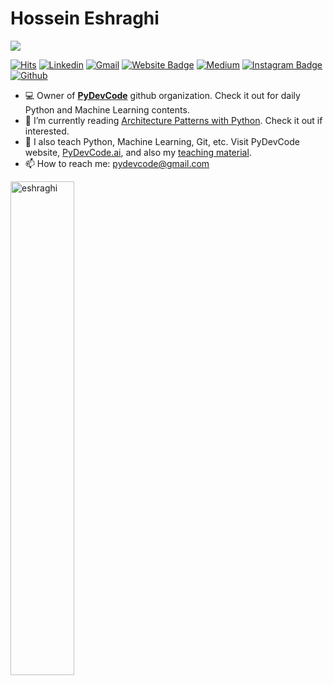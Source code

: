 <h1> Hossein Eshraghi </h1>

<a href="https://www.twitter.com/pydevcode" target="_blank" rel="noreferrer"><img
src="https://img.shields.io/twitter/follow/pydevcode?logo=twitter&style=for-the-badge&color=0891b2&labelColor=1c1917"
/>

<!-- </a> <a href="https://www.github.com/hossein-eshraghi" target="_blank" rel="noreferrer"><img
src="https://img.shields.io/github/followers/hossein-eshraghi?logo=github&style=for-the-badge&color=0891b2&labelColor=1c1917" /></a> -->

[![Hits](https://hits.seeyoufarm.com/api/count/incr/badge.svg?url=https%3A%2F%2Fgithub.com%2Fhossein-eshraghi%2Fhossein-eshraghi&count_bg=%2379C83D&title_bg=%23555555&icon=&icon_color=%23E7E7E7&title=Profile+Views&edge_flat=false)](https://www.sololearn.com/profile/21937137)
[![Linkedin](https://img.shields.io/badge/-LinkedIn-blue?style=flat&logo=Linkedin&logoColor=white)](https://www.linkedin.com/in/hossein-eshraghi/)
[![Gmail](https://img.shields.io/badge/-Gmail-c14438?style=flat&logo=Gmail&logoColor=white)](mailto:pydevcode@gmail.com)
[![Website Badge](https://img.shields.io/badge/-Website-c14438?style=flat&logo=Google-Chrome&logoColor=white&link=https://www.researchgate.net/profile/Hossein_Eshraghi3)](https://www.researchgate.net/profile/Hossein_Eshraghi3)
[![Medium](https://github.com/Rishit-dagli/Rishit-dagli/blob/master/badges/medium.svg)](https://medium.com/@hossein-eshraghi)
[![Instagram Badge](https://img.shields.io/badge/-Instagram-purple?logo=instagram&logoColor=white&link=https://instagram.com/pydev.code/)](https://www.instagram.com/pydev.code)
[![Github](https://img.shields.io/github/followers/hossein-eshraghi?label=Follow&style=social)](https://github.com/hossein-eshraghi)

- 💻 Owner of [**PyDevCode**](https://github.com/pydevcode) github organization. Check it out for daily Python and Machine Learning contents.
- 🤔 I’m currently reading [Architecture Patterns with Python](https://learning.oreilly.com/library/view/architecture-patterns-with/9781492052197/preface01.html). Check it out if interested.
- 🌱 I also teach Python, Machine Learning, Git, etc. Visit PyDevCode website, [PyDevCode.ai](https://www.PyDevCode.ai), and also my [teaching material](https://github.com/pydevcode).
- 📫 How to reach me: pydevcode@gmail.com

<div>
  <img width="45%" align="left" src="https://camo.githubusercontent.com/07b313c1fdf57aac7c3417eebb0a32d57b604029647d4bb3ca5396c237f56160/68747470733a2f2f6769746875622d726561646d652d73746174732e76657263656c2e6170702f6170692f746f702d6c616e67733f757365726e616d653d68656a617a697a6f2673686f775f69636f6e733d74727565266c6f63616c653d656e266c61796f75743d636f6d70616374" alt="eshraghi" data-canonical-src="https://github-readme-stats.vercel.app/api/top-langs?username=hossein-eshraghi&amp;show_icons=true&amp;locale=en&amp;layout=compact" style="max-width: 100%;">
</div>

<!----------------------------->
<!-- COMMENTED FOR LATER USE -->
<!----------------------------->

<!-- STATISTICS -->
<!-- [![Anurag's github stats](https://github-readme-stats.vercel.app/api?username=hossein-eshraghi&show_icons=true&count_private=true&include_all_commits=true&theme=dracula)](https://github.com/hossein-eshraghi)
 -->
  
<!-- MEDIUM & BUY ME A COFFEE -->
<!-- 
[![Stackoverflow](https://github.com/Rishit-dagli/Rishit-dagli/blob/master/badges/stackoverflow.svg)](https://stackoverflow.com/users/11878567/rishit-dagli)
 -->
<!--  [![Buy Me A Coffee](https://img.shields.io/badge/-Buy%20Me%20A%20Coffee-db4c4c?style=flat&logo=buy-me-a-coffee&logoColor=ffffff&link=https://ko-fi.com/dinhanhthi)](https://ko-fi.com/dinhanhthi) -->
